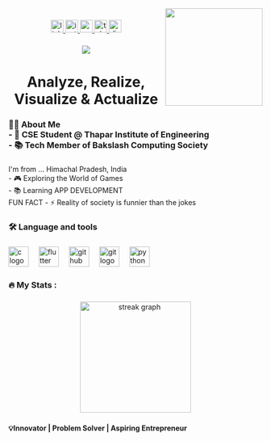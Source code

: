 <img align="right" height="193" src="https://i.gifer.com/fxVE.gif"  />

###

<div align="center">
  <a href="https://www.linkedin.com/in/anushka-verma-33a44a321?utm_source=share&utm_campaign=share_via&utm_content=profile&utm_medium=android_app" target="_blank">
    <img src="https://img.shields.io/static/v1?message=LinkedIn&logo=linkedin&label=&color=0077B5&logoColor=white&labelColor=&style=for-the-badge" height="25" alt="linkedin logo"  />
  </a>
  <a href="https://www.instagram.com/anushka_verma26/?hl=en" target="_blank">
    <img src="https://img.shields.io/static/v1?message=Instagram&logo=instagram&label=&color=E4405F&logoColor=white&labelColor=&style=for-the-badge" height="25" alt="instagram logo"  />
  </a>
  <a href="anushkav8475@gmail.com" target="_blank">
    <img src="https://img.shields.io/static/v1?message=Gmail&logo=gmail&label=&color=D14836&logoColor=white&labelColor=&style=for-the-badge" height="25" alt="gmail logo"  />
  </a>
  <a href="https://t.me/anushkav8475" target="_blank">
    <img src="https://img.shields.io/static/v1?message=Telegram&logo=telegram&label=&color=2CA5E0&logoColor=white&labelColor=&style=for-the-badge" height="25" alt="telegram logo"  />
  </a>
  <a href="anushkav8475" target="_blank">
    <img src="https://img.shields.io/static/v1?message=Discord&logo=discord&label=&color=7289DA&logoColor=white&labelColor=&style=for-the-badge" height="25" alt="discord logo"  />
  </a>
</div>

###

<div align="center">
  <img src="https://visitor-badge.laobi.icu/badge?page_id=Anushka-Verma-CODES.Anushka-Verma-CODES&left_color=purple&right_color=palegreen&left_text=Code%20%7C%20Innovate%20%7C%20Inspire"  />
</div>

###

<h1 align="center">Analyze, Realize, Visualize & Actualize</h1>

###

<h3 align="left">👩‍💻  About Me <br>- 🔭 CSE Student @ Thapar Institute of Engineering <br>- 📚 Tech Member of Bakslash Computing Society</h3>

###

<p align="left">I'm from ...  Himachal Pradesh, India<br>- 🎮 Exploring the World of Games<br>- 📚 Learning APP DEVELOPMENT<br>FUN FACT - ⚡ Reality of society is funnier than the jokes</p>

###

<h3 align="left">🛠 Language and tools</h3>

###

<div align="left">
  <img src="https://cdn.jsdelivr.net/gh/devicons/devicon/icons/c/c-original.svg" height="40" alt="c logo"  />
  <img width="12" />
  <img src="https://cdn.jsdelivr.net/gh/devicons/devicon/icons/flutter/flutter-original.svg" height="40" alt="flutter logo"  />
  <img width="12" />
  <img src="https://cdn.jsdelivr.net/gh/devicons/devicon/icons/github/github-original.svg" height="40" alt="github logo"  />
  <img width="12" />
  <img src="https://cdn.jsdelivr.net/gh/devicons/devicon/icons/git/git-original.svg" height="40" alt="git logo"  />
  <img width="12" />
  <img src="https://cdn.jsdelivr.net/gh/devicons/devicon/icons/python/python-original.svg" height="40" alt="python logo"  />
</div>

###

<h3 align="left">🔥   My Stats :</h3>

###

<div align="center">
  <img src="https://streak-stats.demolab.com?user=Anushka-Verma-CODES&locale=en&mode=daily&theme=dark&hide_border=false&border_radius=5&order=3" height="220" alt="streak graph"  />
</div>

###

<h4 align="left">💡Innovator | Problem Solver | Aspiring Entrepreneur</h4>

###
